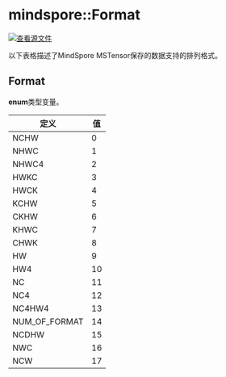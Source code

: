 # mindspore::Format

[![查看源文件](https://mindspore-website.obs.cn-north-4.myhuaweicloud.com/website-images/r2.0/resource/_static/logo_source.png)](https://gitee.com/mindspore/docs/blob/r2.0/docs/lite/api/source_zh_cn/api_cpp/mindspore_format.md)

以下表格描述了MindSpore MSTensor保存的数据支持的排列格式。

## Format

 **enum**类型变量。

| 定义 | 值 |
| --- | --- |
| NCHW | 0 |
| NHWC | 1 |
| NHWC4 | 2 |
| HWKC | 3 |
| HWCK | 4 |
| KCHW | 5 |
| CKHW | 6 |
| KHWC | 7 |
| CHWK | 8 |
| HW | 9 |
| HW4 | 10 |
| NC | 11 |
| NC4 | 12 |
| NC4HW4 | 13 |
| NUM_OF_FORMAT | 14 |
| NCDHW | 15 |
| NWC | 16 |
| NCW | 17 |
